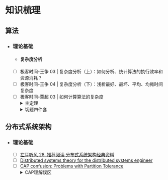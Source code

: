 # 知识梳理
## 算法
- ### 理论基础
    - #### 复杂度分析
    - [ ] 极客时间-王争  03 | 复杂度分析（上）：如何分析、统计算法的执行效率和资源消耗？
    - [ ] 极客时间-王争  04 | 复杂度分析（下）：浅析最好、最坏、平均、均摊时间复杂度
    - [ ] 极客时间-覃超  03 | 如何计算算法的复杂度
          <details>
           <summary>主定理</summary>
          </details>
          <details>
           <summary>切题四件套</summary>
          </details>
## 分布式系统架构
- ### 理论基础
    - [ ] [左耳听风 28. 推荐阅读 分布式系统架构经典资料](https://time.geekbang.org/column/article/2080)
    - [ ] [Distributed systems theory for the distributed systems engineer](https://www.the-paper-trail.org/post/2014-08-09-distributed-systems-theory-for-the-distributed-systems-engineer/)
    - [ ] [CAP confusion: Problems with Partition Tolerance](https://www.the-paper-trail.org/post/2014-08-09-distributed-systems-theory-for-the-distributed-systems-engineer/)
      <details>
      <summary>CAP理解误区</summary>
          <p align="left"> 
              CAP中的P不是一种可选的能力，而是一个有一定概率会发生的事件，我们需要回答的问题是当网络分区这个事件发生之后，我们的系统要保证一致性C还是可用性A，保证一致性就必须牺牲数据的写入（牺牲可用性），而保留可用性就要容忍数据的不一致。如果有人说他的系统是CA的，那么他其实并没有搞懂CAP理论，你可以问他之前那个问题，当网络分区发生之后，他的系统会如何应对，如果他说系统不能再继续操作，那么是他的系统其实是CP，如果他说可以响应部分操作但是可能读不到最新的数据，那么是AP。
          </p>
          <p align="left"> 
          另外，CAP中的C和ACID中的C也完全不是一回事，下次有时间再说。
          </p>
      </details>
